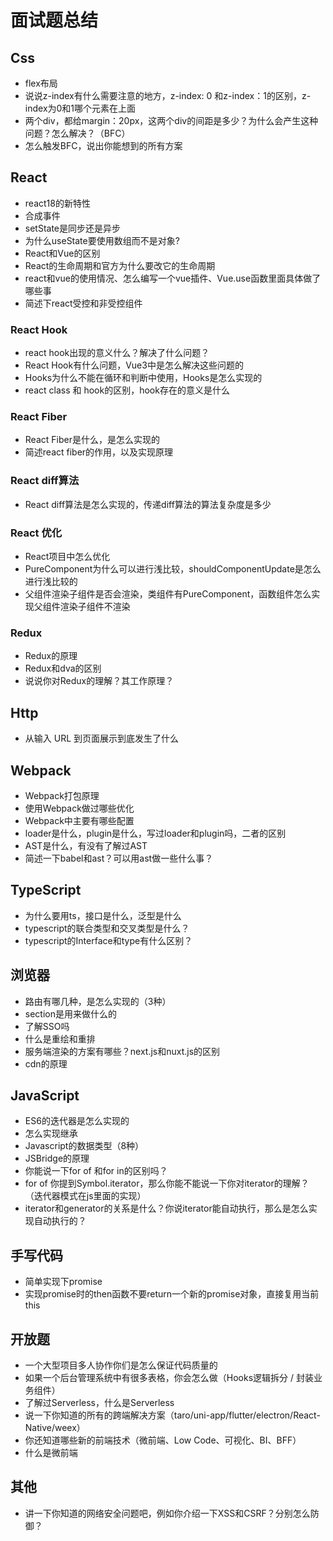 # 面试题总结

## Css
- flex布局
- 说说z-index有什么需要注意的地方，z-index: 0 和z-index：1的区别，z-index为0和1哪个元素在上面
- 两个div，都给margin：20px，这两个div的间距是多少？为什么会产生这种问题？怎么解决？（BFC）
- 怎么触发BFC，说出你能想到的所有方案

## React
- react18的新特性
- 合成事件
- setState是同步还是异步
- 为什么useState要使用数组而不是对象?
- React和Vue的区别
- React的生命周期和官方为什么要改它的生命周期
- react和vue的使用情况、怎么编写一个vue插件、Vue.use函数里面具体做了哪些事
- 简述下react受控和非受控组件

### React Hook
- react hook出现的意义什么？解决了什么问题？
- React Hook有什么问题，Vue3中是怎么解决这些问题的
- Hooks为什么不能在循环和判断中使用，Hooks是怎么实现的
- react class 和 hook的区别，hook存在的意义是什么

### React Fiber
- React Fiber是什么，是怎么实现的
- 简述react fiber的作用，以及实现原理

### React diff算法
- React diff算法是怎么实现的，传递diff算法的算法复杂度是多少

### React 优化
- React项目中怎么优化
- PureComponent为什么可以进行浅比较，shouldComponentUpdate是怎么进行浅比较的
- 父组件渲染子组件是否会渲染，类组件有PureComponent，函数组件怎么实现父组件渲染子组件不渲染


### Redux
- Redux的原理
- Redux和dva的区别
- 说说你对Redux的理解？其工作原理？

## Http

- 从输入 URL 到页面展示到底发生了什么


## Webpack

- Webpack打包原理
- 使用Webpack做过哪些优化
- Webpack中主要有哪些配置
- loader是什么，plugin是什么，写过loader和plugin吗，二者的区别
- AST是什么，有没有了解过AST
- 简述一下babel和ast？可以用ast做一些什么事？

## TypeScript

- 为什么要用ts，接口是什么，泛型是什么
- typescript的联合类型和交叉类型是什么？
- typescript的Interface和type有什么区别？

## 浏览器

- 路由有哪几种，是怎么实现的（3种）
- section是用来做什么的
- 了解SSO吗
- 什么是重绘和重排
- 服务端渲染的方案有哪些？next.js和nuxt.js的区别
- cdn的原理

## JavaScript

- ES6的迭代器是怎么实现的
- 怎么实现继承
- Javascript的数据类型（8种）
- JSBridge的原理
- 你能说一下for of 和for in的区别吗？
- for of 你提到Symbol.iterator，那么你能不能说一下你对iterator的理解？（迭代器模式在js里面的实现）
- iterator和generator的关系是什么？你说iterator能自动执行，那么是怎么实现自动执行的？

## 手写代码
- 简单实现下promise
- 实现promise时的then函数不要return一个新的promise对象，直接复用当前this

## 开放题
- 一个大型项目多人协作你们是怎么保证代码质量的
- 如果一个后台管理系统中有很多表格，你会怎么做（Hooks逻辑拆分 / 封装业务组件）
- 了解过Serverless，什么是Serverless
- 说一下你知道的所有的跨端解决方案（taro/uni-app/flutter/electron/React-Native/weex）
- 你还知道哪些新的前端技术（微前端、Low Code、可视化、BI、BFF）
- 什么是微前端

## 其他
- 讲一下你知道的网络安全问题吧，例如你介绍一下XSS和CSRF？分别怎么防御？
